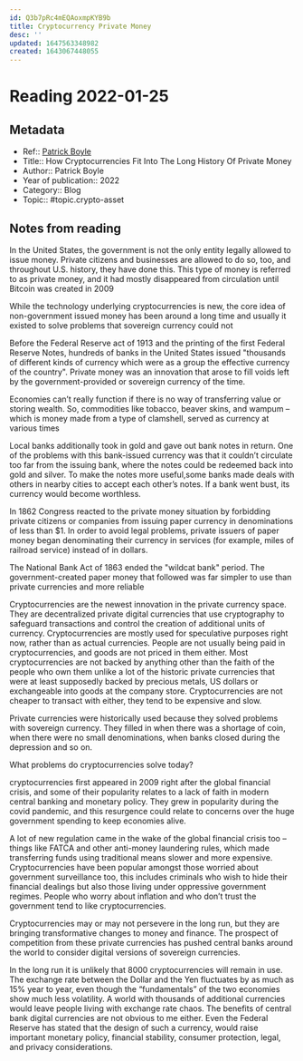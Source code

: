 ```yaml
---
id: Q3b7pRc4mEQAoxmpKYB9b
title: Cryptocurrency Private Money
desc: ''
updated: 1647563348982
created: 1643067448055
---
```

# Reading 2022-01-25

## Metadata

- Ref:: [Patrick Boyle](https://www.youtube.com/watch?v=l7hZjV2rsbQ)
- Title:: How Cryptocurrencies Fit Into The Long History Of Private Money
- Author:: Patrick Boyle
- Year of publication:: 2022
- Category:: Blog
- Topic:: #topic.crypto-asset

## Notes from reading

In the United States, the government is not the only entity legally allowed to issue money. Private citizens and businesses are allowed to do so, too, and throughout U.S. history, they have done this. This type of money is referred to as private money, and it had mostly disappeared from circulation until Bitcoin was created in 2009

While the technology underlying cryptocurrencies is new, the core idea of non-government issued money has been around a long time and usually it existed to solve problems that sovereign currency could not

Before the Federal Reserve act of 1913 and the printing 
of the first Federal Reserve Notes, hundreds of banks in the United States issued "thousands of different kinds of currency which were as a group the effective currency of the country". Private money was an innovation that arose to fill voids left by the government-provided or sovereign currency of the time.

Economies can’t really function if there is no way of transferring value or storing wealth. So, commodities like tobacco, beaver skins, and wampum – which is money made from a type of clamshell, served as currency at various times

Local banks additionally took in gold and gave out bank notes in return. One of the problems with this bank-issued currency was that it couldn’t circulate too far from the issuing bank, where the notes could be redeemed back into gold and silver. To make the notes more useful,some banks made deals with others in nearby cities to accept each other’s notes. If a bank went bust, its currency would become worthless. 

In 1862 Congress reacted to the private money situation by forbidding private citizens or companies from issuing paper currency in denominations of less than $1. In order to avoid legal problems, private issuers of paper money began denominating their currency in services (for example, miles of railroad service) instead of in dollars.

The National Bank Act of 1863 ended the "wildcat bank" period. The government-created paper money that followed was far simpler to use than private currencies and more reliable

Cryptocurrencies are the newest innovation in the private currency space. They are decentralized private digital currencies that use cryptography to safeguard transactions
and control the creation of additional units of currency. Cryptocurrencies are mostly used for speculative purposes right now, rather than as actual currencies. People are not usually being paid in cryptocurrencies, and goods are not priced in them either. Most cryptocurrencies are not backed by anything other than the faith of the people who own them unlike a lot of the historic private currencies that were at least supposedly backed by precious metals, US dollars or exchangeable into goods at the company store. Cryptocurrencies are not cheaper to transact with either, they tend to be expensive and slow. 

Private currencies were historically used because they solved problems with sovereign currency. They filled in when there was a shortage of coin, when there were no small denominations, when banks closed during the depression and so on.

What problems do cryptocurrencies solve today?

cryptocurrencies first appeared in 2009 right after the global financial crisis, and some of their popularity relates to a lack of faith in modern central banking and monetary policy. They grew in popularity during the covid pandemic, and this resurgence could relate to concerns over the huge government spending to keep economies alive.

A lot of new regulation came in the wake of the global financial crisis too – things like FATCA and other anti-money laundering rules, which made transferring funds using traditional means slower and more expensive. Cryptocurrencies have been popular amongst those worried about government surveillance too, this includes criminals who wish to hide their financial dealings but also those
living under oppressive government regimes. People who worry about inflation and who don’t trust the government tend to like cryptocurrencies.

Cryptocurrencies may or may not persevere in the long run, but they are bringing transformative changes to money and finance. The prospect of competition from these private currencies has pushed central banks around the world to consider digital versions of sovereign currencies. 

In the long run it is unlikely that 8000 cryptocurrencies will remain in use. The exchange rate between the Dollar and the Yen fluctuates by as much as 15% year to year, even though the “fundamentals” of the two economies show much less volatility. A world with thousands of additional currencies would leave people living with exchange rate chaos. The benefits of central bank digital currencies are not obvious to me either. Even the Federal Reserve has stated that the design of such a currency, would raise important monetary policy, financial stability, consumer protection, legal, and privacy considerations.
